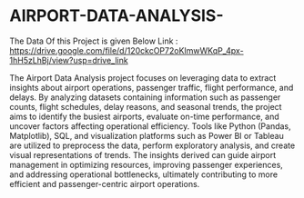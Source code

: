 # AIRPORT-DATA-ANALYSIS-

The Data Of this Project  is given  Below Link :
https://drive.google.com/file/d/120ckcOP72oKImwWKqP_4px-1hH5zLhBj/view?usp=drive_link


The Airport Data Analysis project focuses on leveraging data to extract insights about airport operations, passenger traffic, flight performance, and delays. By analyzing datasets containing information such as passenger counts, flight schedules, delay reasons, and seasonal trends, the project aims to identify the busiest airports, evaluate on-time performance, and uncover factors affecting operational efficiency. Tools like Python (Pandas, Matplotlib), SQL, and visualization platforms such as Power BI or Tableau are utilized to preprocess the data, perform exploratory analysis, and create visual representations of trends. The insights derived can guide airport management in optimizing resources, improving passenger experiences, and addressing operational bottlenecks, ultimately contributing to more efficient and passenger-centric airport operations.
